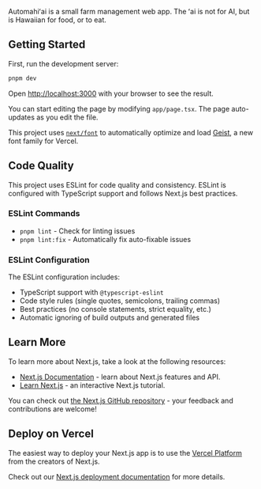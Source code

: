 Automahiʻai is a small farm management web app. The ʻai is not for AI, but is Hawaiian for food, or to eat.

## Getting Started

First, run the development server:

```bash
pnpm dev
```

Open [http://localhost:3000](http://localhost:3000) with your browser to see the result.

You can start editing the page by modifying `app/page.tsx`. The page auto-updates as you edit the file.

This project uses [`next/font`](https://nextjs.org/docs/app/building-your-application/optimizing/fonts) to automatically optimize and load [Geist](https://vercel.com/font), a new font family for Vercel.

## Code Quality

This project uses ESLint for code quality and consistency. ESLint is configured with TypeScript support and follows Next.js best practices.

### ESLint Commands

- `pnpm lint` - Check for linting issues
- `pnpm lint:fix` - Automatically fix auto-fixable issues

### ESLint Configuration

The ESLint configuration includes:
- TypeScript support with `@typescript-eslint`
- Code style rules (single quotes, semicolons, trailing commas)
- Best practices (no console statements, strict equality, etc.)
- Automatic ignoring of build outputs and generated files

## Learn More

To learn more about Next.js, take a look at the following resources:

- [Next.js Documentation](https://nextjs.org/docs) - learn about Next.js features and API.
- [Learn Next.js](https://nextjs.org/learn) - an interactive Next.js tutorial.

You can check out [the Next.js GitHub repository](https://github.com/vercel/next.js) - your feedback and contributions are welcome!

## Deploy on Vercel

The easiest way to deploy your Next.js app is to use the [Vercel Platform](https://vercel.com/new?utm_medium=default-template&filter=next.js&utm_source=create-next-app&utm_campaign=create-next-app-readme) from the creators of Next.js.

Check out our [Next.js deployment documentation](https://nextjs.org/docs/app/building-your-application/deploying) for more details.
